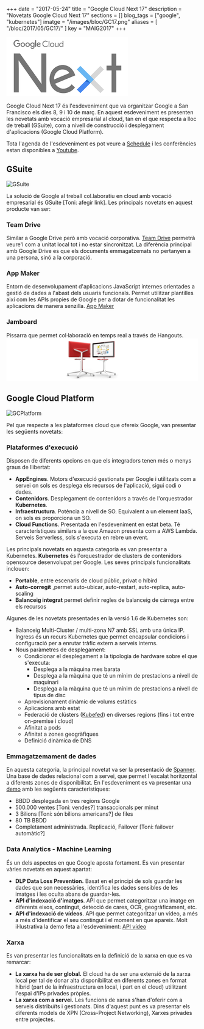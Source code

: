 +++
date        = "2017-05-24"
title       = "Google Cloud Next 17"
description = "Novetats Google Cloud Next 17"
sections = []
blog_tags = ["google", "kubernetes"]
imatge = "/images/bloc/GC17.png"
aliases = [
"/bloc/2017/05/GC17/"
]
key         = "MAIG2017"
+++

![GoogleNext17](/images/bloc/GC17.png)

Google Cloud Next 17 és l'esdeveniment que va organitzar Google a San Francisco els dies 8, 9 i 10 de març. En aquest esdeveniment es presenten les novetats amb vocació empresarial al cloud, tan en el que respecta a lloc de treball (GSuite), com a nivell de construcció i desplegament d'aplicacions (Google Cloud Platform).

Tota l'agenda de l'esdeveniment es pot veure a [Schedule](https://cloudnext.withgoogle.com/schedule) i les conferències estan disponibles a [Youtube](https://www.youtube.com/playlist?list=PLIivdWyY5sqI8RuUibiH8sMb1ExIw0lAR). 

## GSuite

![GSuite](/images/bloc/Imatge1.png)

La solució de Google al treball col.laboratiu en cloud amb vocació empresarial és GSuite [Toni: afegir link]. Les principals novetats en aquest producte van ser:

### Team Drive 
Similar a Google Drive però amb vocació corporativa. [Team Drive](https://www.youtube.com/watch?v=ywBuQZOHX-E) permetrà veure'l com a unitat local tot i no estar sincronitzat. La diferència principal amb Google Drive es que els documents emmagatzemats no pertanyen a una persona, sinó a la corporació. 

### App Maker
Entorn de desenvolupament d'aplicacions JavaScript internes orientades a gestió de dades a l'abast dels usuaris funcionals. Permet utilitzar plantilles així com les APIs propies de Google per a dotar de funcionalitat les aplicacions de manera senzilla. [App Maker](https://www.youtube.com/watch?v=Br6aNwDXDgQ)

<!--[Toni: quina utilitat té a nivell empresa? Necessites un navegador? és scripting a com el gscript que hi ha a Spreadsheets? Ho pots explicar?]-->

### Jamboard 
Pissarra que permet col·laboració en temps real a través de Hangouts.
![Jamboard](/images/bloc/jamboard.jpg)

## Google Cloud Platform
![GCPlatform](/images/bloc/Imatge3.png)

Pel que respecte a les plataformes cloud que ofereix Google, van presentar les següents novetats:

### Plataformes d'execució
Disposen de diferents opcions en que els integradors tenen més o menys graus de llibertat:

- **AppEngines**. Motors d'execució gestionats per Google i utilitzats com a servei on sols es desplega els recursos de l'aplicació, sigui codi o dades.
- **Contenidors**. Desplegament de contenidors a través de l'orquestrador **Kubernetes**. 
- **Infraestructura**. Potència a nivell de SO. Equivalent a un element IaaS, on sols es proporciona un SO.
- **Cloud Functions**. Presentada en l'esdeveniment en estat beta. Té característiques similars a la que Amazon presenta com a AWS Lambda. Serveis Serverless, sols s'executa en rebre un event.

Les principals novetats en aquesta categoria es van presentar a Kubernetes.
**Kubernetes** és l'orquestrador de clusters de contenidors opensource desenvolupat per Google. Les seves principals funcionalitats inclouen:

- **Portable**, entre escenaris de cloud públic, privat o híbird
- **Auto-corregit** ,permet auto-ubicar, auto-restart, auto-replica, auto-scaling
- **Balanceig integrat** permet definir regles de balanceig de càrrega entre els recursos 

Algunes de les novetats presentades en la versió 1.6 de Kubernetes son:

- Balanceig Multi-Cluster / multi-zona  N7 amb SSL amb una única IP. Ingress és un recurs Kubernetes que permet encapsular condicions i configuració per a enrutar tràfic extern a serveis interns.
- Nous paràmetres de desplegament:
   - Condicionar el desplegament a la tipologia de hardware sobre el que s'executa:
        - Desplega a la màquina mes barata
        - Desplega a la màquina que té un mínim de prestacions a nivell de maquinari
        - Desplega a la màquina que té un mínim de prestacions a nivell de tipus de disc
  - Aprovisionament dinàmic de volums estàtics 
  - Aplicacions amb estat
  - Federació de clústers ([Kubefed](https://kubernetes.io/docs/tasks/federation/set-up-cluster-federation-kubefed/)) en diverses regions (fins i tot entre on-premise i cloud)
  - Afinitat a pods
  - Afinitat a zones geogràfiques
  - Definició dinàmica de DNS 

### Emmagatzemament de dades
En aquesta categoria, la principal novetat va ser la presentació de [Spanner](https://cloud.google.com/spanner/). Una base de dades relacional com a servei, que permet l'escalat horitzontal a diferents zones de disponibilitat. En l'esdeveniment es va presentar una [demo](https://www.youtube.com/watch?v=AC9xUc4SkvU) amb les següents característiques:

- BBDD desplegada en tres regions Google
- 500.000 ventes [Toni: vendes?] transaccionals per minut
- 3 Bilions [Toni: són bilions americans?] de files
- 80 TB BBDD
- Completament administrada. Replicació, Failover [Toni: failover automàtic?]

### Data Analytics - Machine Learning
És un dels aspectes en que Google aposta fortament. Es van presentar vàries novetats en aquest apartat: 
- **DLP Data Loss Prevention.** Basat en el principi de sols guardar les dades que son necessàries, identifica les dades sensibles de les imatges i les oculta abans de guardar-les.
- **API d'indexació d'imatges**. API que permet categoritzar una imatge en diferents eixos, contingut, detecció de cares, OCR, geogràficament, etc.
- **API d'indexació de vídeos**. API que permet categoritzar un vídeo, a més a més d'identificar el seu contingut i el moment en que apareix. Molt il·lustrativa la demo feta a l'esdeveniment: [API vídeo ](https://www.youtube.com/watch?v=mDAoLO4G4CQ)

### Xarxa
Es van presentar les funcionalitats en la definició de la xarxa en que es va remarcar:
- **La xarxa ha de ser global.** El cloud ha de ser una extensió de la xarxa local per tal de donar alta disponibilitat en diferents zones en format híbrid (part de la infraestructura en local, i part en el cloud) utilitzant l'espai d'IPs privades pròpies.
- **La xarxa com a servei.** Les funcions de xarxa s'han d'oferir com a serveis distribuïts i gestionats. Dins d'aquest punt es va presentar els diferents models de XPN (Cross-Project Networking), Xarxes privades entre projectes. 

<!--[Toni: aquí caldria tancar l'article amb una valoració pròpia de l'esdeveniment. tancar-lo així és massa abrupte. També podem aportar referències a les slides i o vídeos]-->
